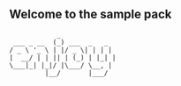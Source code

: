 ## Welcome to the sample pack
 ```
             _             
  ___ _ __  (_) ___  _   _ 
 / _ \ '_ \ | |/ _ \| | | |
|  __/ | | || | (_) | |_| |
 \___|_| |_|/ |\___/ \__, |
          |__/       |___/

```
